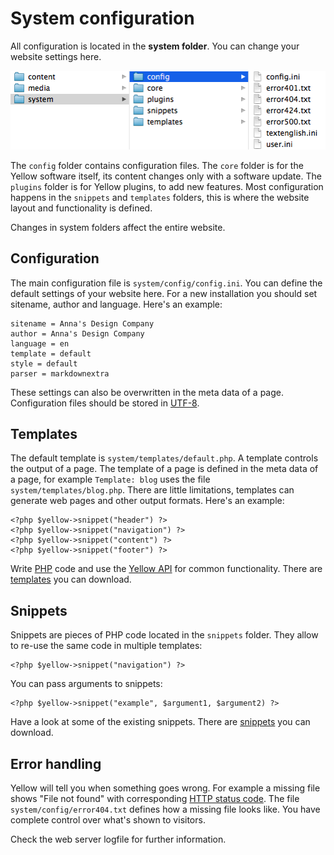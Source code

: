 System configuration
====================

All configuration is located in the **system folder**. You can change your website settings here.

![Screenshot](system-screenshot.png?raw=true)

The `config` folder contains configuration files. The `core` folder is for the Yellow software itself, its content changes only with a software update. The `plugins` folder is for Yellow plugins, to add new features. Most configuration happens in the `snippets` and `templates` folders, this is where the website layout and functionality is defined.

Changes in system folders affect the entire website.

Configuration
-------------
The main configuration file is `system/config/config.ini`. You can define the default settings of your website here. For a new installation you should set sitename, author and language. Here's an example:

    sitename = Anna's Design Company
    author = Anna's Design Company
    language = en
    template = default
    style = default
    parser = markdownextra

These settings can also be overwritten in the meta data of a page. Configuration files should be stored in [UTF-8](http://en.wikipedia.org/wiki/UTF-8).

Templates
---------
The default template is `system/templates/default.php`. A template controls the output of a page. The template of a page is defined in the meta data of a page, for example `Template: blog` uses the file `system/templates/blog.php`. There are little limitations, templates can generate web pages and other output formats. Here's an example:

    <?php $yellow->snippet("header") ?>
    <?php $yellow->snippet("navigation") ?>
    <?php $yellow->snippet("content") ?>
    <?php $yellow->snippet("footer") ?>

Write [PHP](https://en.wikipedia.org/wiki/PHP) code and use the [Yellow API](yellowapi.md) for common functionality. There are [templates](https://github.com/markseu/yellowcms-extensions/tree/master/templates) you can download.

Snippets
--------
Snippets are pieces of PHP code located in the `snippets` folder. They allow to re-use the same code in multiple templates:

    <?php $yellow->snippet("navigation") ?>

You can pass arguments to snippets:

    <?php $yellow->snippet("example", $argument1, $argument2) ?>

Have a look at some of the existing snippets. There are [snippets](https://github.com/markseu/yellowcms-extensions/tree/master/snippets) you can download.

Error handling
--------------
Yellow will tell you when something goes wrong. For example a missing file shows "File not found" with corresponding [HTTP status code](http://en.wikipedia.org/wiki/List_of_HTTP_status_codes). The file `system/config/error404.txt` defines how a missing file looks like. You have complete control over what's shown to visitors. 

Check the web server logfile for further information.